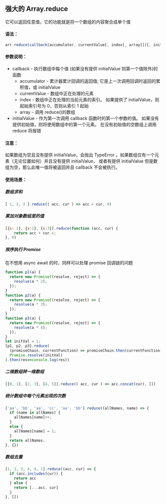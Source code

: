 ## 强大的 Array.reduce

它可以返回任意值，它的功能就是将一个数组的内容聚合成单个值

#### 语法：

```js
arr.reduce(callback(accumulator, currentValue[, index[, array]])[, initialValue])
```

#### 参数说明：

- callback - 执行数组中每个值 (如果没有提供 initialValue 则第一个值除外)的函数
  - accumulator - 累计器累计回调的返回值; 它是上一次调用回调时返回的累积值，或 initialValue
  - currentValue - 数组中正在处理的元素
  - index - 数组中正在处理的当前元素的索引。 如果提供了 initialValue，则起始索引号为 0，否则从索引 1 起始
  - array - 调用 reduce()的数组
- initialValue - 作为第一次调用 callback 函数时的第一个参数的值。 如果没有提供初始值，则将使用数组中的第一个元素。 在没有初始值的空数组上调用 reduce 将报错

#### 注意：

如果数组为空且没有提供 initialValue，会抛出 TypeError 。如果数组仅有一个元素（无论位置如何）并且没有提供 initialValue， 或者有提供 initialValue 但是数组为空，那么此唯一值将被返回并且 callback 不会被执行。

#### 使用场景：

##### 数组求和

```js
[ 1, 2, 3 ].reduce(( acc, cur ) => acc + cur, 0)
```

##### 累加对象数组里的值

```js
[{x: 1}, {x:2}, {x:3}].reduce(function (acc, cur) {
    return acc + cur.x;
}, 0)
```

##### 按序执行 Promise

在不想用 async await 的时，同样可以处理 promise 回调链的问题

```js
function p1(a) {
  return new Promise((resolve, reject) => {
    resolve(a * 2);
  });
}
function p2(a) {
  return new Promise((resolve, reject) => {
    resolve(a * 3);
  });
}
function p3(a) {
  return new Promise((resolve, reject) => {
    resolve(a * 4);
  });
}
let initVal = 1;
[p1, p2, p3].reduce(
  (promiseChain, currentFunction) => promiseChain.then(currentFunction),
  Promise.resolve(initVal)
).then(res=>console.log(res))
```

##### 二维数组转一维数组

```js
[[0, 1], [2, 3], [4, 5]].reduce(( acc, cur ) => acc.concat(cur), [])
```

##### 统计数组中每个元素出现的次数

```js
['aa', 'bb', 'aa', 'cc', 'aa', 'bb'].reduce((allNames, name) => {
  if (name in allNames) {
    allNames[name]++;
  }
  else {
    allNames[name] = 1;
  }
  return allNames;
}, {})
```

##### 数组去重

```js
[1, 2, 3, 4, 4, 1].reduce((acc, cur) => {
  if (acc.includes(cur)) {
    return acc
  } else {
    return [...acc, cur]
  }
}, [])
```
